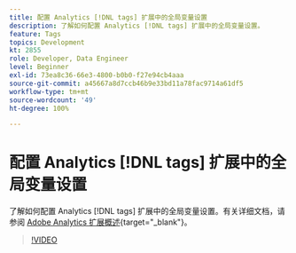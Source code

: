 ```yaml
---
title: 配置 Analytics [!DNL tags] 扩展中的全局变量设置
description: 了解如何配置 Analytics [!DNL tags] 扩展中的全局变量设置。
feature: Tags
topics: Development
kt: 2855
role: Developer, Data Engineer
level: Beginner
exl-id: 73ea8c36-66e3-4800-b0b0-f27e94cb4aaa
source-git-commit: a45667a8d7ccb46b9e33bd11a78fac9714a61df5
workflow-type: tm+mt
source-wordcount: '49'
ht-degree: 100%

---
```


# 配置 Analytics [!DNL tags] 扩展中的全局变量设置

了解如何配置 Analytics [!DNL tags] 扩展中的全局变量设置。有关详细文档，请参阅 [Adobe Analytics 扩展概述](https://experienceleague.adobe.com/docs/experience-platform/tags/extensions/client/analytics/overview.html?lang=zh-Hans){target="_blank"}。

>[!VIDEO](https://video.tv.adobe.com/v/3427930/?quality=12&learn=on&captions=chi_hans)
